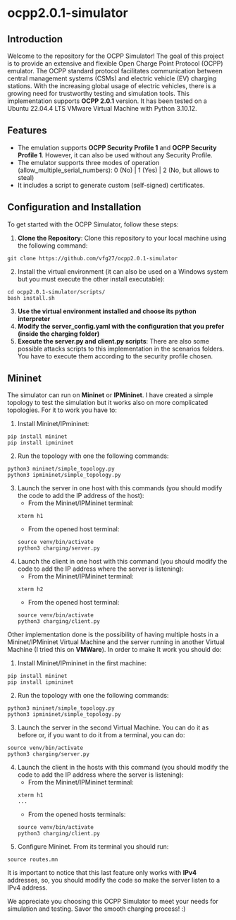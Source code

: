 # ocpp2.0.1-simulator
## Introduction
Welcome to the repository for the OCPP Simulator! The goal of this project is to provide an extensive and flexible Open Charge Point Protocol (OCPP) emulator. The OCPP standard protocol facilitates communication between central management systems (CSMs) and electric vehicle (EV) charging stations. With the increasing global usage of electric vehicles, there is a growing need for trustworthy testing and simulation tools. This implementation supports **OCPP 2.0.1** version. It has been tested on a Ubuntu 22.04.4 LTS VMware Virtual Machine with Python 3.10.12. 
## Features
* The emulation supports **OCPP Security Profile 1** and **OCPP Security Profile 1**. However, it can also be used without any Security Profile.
* The emulator supports three modes of operation (allow_multiple_serial_numbers): 0 (No) | 1 (Yes) | 2 (No, but allows to steal)
* It includes a script to generate custom (self-signed) certificates.
## Configuration and Installation
To get started with the OCPP Simulator, follow these steps:
1. **Clone the Repository**: Clone this repository to your local machine using the following command:
```
git clone https://github.com/vfg27/ocpp2.0.1-simulator
```
2. Install the virtual environment (it can also be used on a Windows system but you must execute the other install executable):
```
cd ocpp2.0.1-simulator/scripts/
bash install.sh
```
3. **Use the virtual environment installed and choose its python interpreter**
4. **Modify the server_config.yaml with the configuration that you prefer (inside the charging folder)**
5. **Execute the server.py and client.py scripts**: There are also some possible attacks scripts to this implementation in the scenarios folders. You have to execute them according to the security profile chosen.

## Mininet

The simulator can run on **Mininet** or **IPMininet**. I have created a simple topology to test the simulation but it works also on more complicated topologies. For it to work you have to:
1. Install Mininet/IPmininet:
```
pip install mininet
pip install ipmininet
```
2. Run the topology with one the following commands:
```
python3 mininet/simple_topology.py
python3 ipmininet/simple_topology.py
```

3. Launch the server in one host with this commands (you should modify the code to add the IP address of the host):
   * From the Mininet/IPMininet terminal:
    ```
    xterm h1
    ```
   * From the opened host terminal:
    ```
    source venv/bin/activate
    python3 charging/server.py
    ```
4. Launch the client in one host with this  command (you should modify the code to add the IP address where the server is listening):
   * From the Mininet/IPMininet terminal:
    ```
    xterm h2
    ```
   * From the opened host terminal:
    ```
    source venv/bin/activate
    python3 charging/client.py
    ```

Other implementation done is the possibility of having multiple hosts in a Mininet/IPMininet Virtual Machine and the server running in another Virtual Machine (I tried this on **VMWare**).  In order to make It work you should do:

1. Install Mininet/IPmininet in the first machine:
```
pip install mininet
pip install ipmininet
```
2. Run the topology with one the following commands:
```
python3 mininet/simple_topology.py
python3 ipmininet/simple_topology.py
```

3. Launch the server in the second Virtual Machine. You can do it as before or, if you want to do it from a terminal, you can do:
```
source venv/bin/activate
python3 charging/server.py
```
4. Launch the client in the hosts with this  command (you should modify the code to add the IP address where the server is listening):
   * From the Mininet/IPMininet terminal:
    ```
    xterm h1
    ...
    ```
   * From the opened hosts terminals:
    ```
    source venv/bin/activate
    python3 charging/client.py
    ```
5. Configure Mininet. From its terminal you should run:
```
source routes.mn
```

It is important to notice that this last feature only works with **IPv4** addresses, so, you should modify the code so make the server listen to a IPv4 address.

We appreciate you choosing this OCPP Simulator to meet your needs for simulation and testing. Savor the smooth charging process! :)
